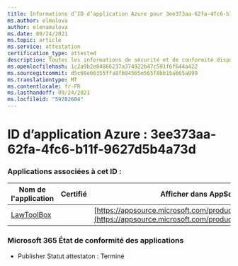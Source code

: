 ```yaml
---
title: Informations d’ID d’application Azure pour 3ee373aa-62fa-4fc6-b11f-9627d5b4a73d
ms.author: elmalova
author: elenamalova
ms.date: 09/24/2021
ms.topic: article
ms.service: attestation
certification_type: attested
description: Toutes les informations de sécurité et de conformité disponibles pour 3ee373aa-62fa-4fc6-b11f-9627d5b4a73d.
ms.openlocfilehash: 1c2a9b2e84866237a374922b47c591f6f644a422
ms.sourcegitcommit: d5c60e66355ffa8fb84565e565f8bb15a665a099
ms.translationtype: MT
ms.contentlocale: fr-FR
ms.lasthandoff: 09/24/2021
ms.locfileid: "59782604"
---
```

# <a name="azure-app-id-3ee373aa-62fa-4fc6-b11f-9627d5b4a73d"></a>ID d’application Azure : 3ee373aa-62fa-4fc6-b11f-9627d5b4a73d


### <a name="apps-associated-with-this-id"></a>Applications associées à cet ID :
| **Nom de l'application** | **Certifié** | **Afficher dans AppSource** |
|--------------|---------------|-----------------------|
| [LawToolBox](https://docs.microsoft.com/microsoft-365-app-certification/forward/WA104381656) |  | [https://appsource.microsoft.com/product/office/WA104381656](https://appsource.microsoft.com/product/office/WA104381656) |

### <a name="microsoft-365-app-compliance-status"></a>Microsoft 365 État de conformité des applications
- Publisher Statut attestaton : Terminé
